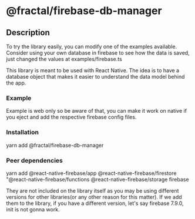 # @fractal/firebase-db-manager

## Description

To try the library easily, you can modify one of the examples available. Consider using your own database in firebase to see how the data is saved, just changed the values at examples/firebase.ts

This library is meant to be used with React Native. The idea is to have a database object that makes it easier to understand the data model behind the app.

### Example

Example is web only so be aware of that, you can make it work on native if you eject and add the respective firebase config files.

### Installation

yarn add @fractal/firebase-db-manager

### Peer dependencies

yarn add @react-native-firebase/app @react-native-firebase/firestore "@react-native-firebase/functions @react-native-firebase/storage firebase

They are not included on the library itself as you may be using different versions for other libraries(or any other reason for this matter). If we add them to the library, if you have a different version, let's say firebase 7.9.0, init is not gonna work.
